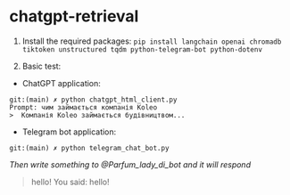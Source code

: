 # chatgpt-retrieval

1. Install the required packages:
`pip install langchain openai chromadb tiktoken unstructured tqdm python-telegram-bot python-dotenv`

2. Basic test:

- ChatGPT application:
```
git:(main) ✗ python chatgpt_html_client.py
Prompt: чим займається компанія Koleo
>  Компанія Koleo займається будівництвом...
```

- Telegram bot application:
```
git:(main) ✗ python telegram_chat_bot.py
```
*Then write something to @Parfum_lady_di_bot and it will respond*
> hello!
> You said: hello!
